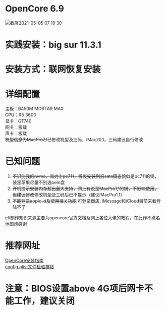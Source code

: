 # OpenCore 6.9  
![截屏2021-05-05 07 19 30](https://user-images.githubusercontent.com/23228895/117162608-82eb8d00-adf5-11eb-9d2e-eebbb6d2f0c4.png)  
# 实践安装：big sur 11.3.1  
# 安装方式：联网恢复安装  
# 详细配置  
主板：B450M MORTAR MAX  
CPU：R5 3600  
显卡：GT740  
网卡：板载  
声卡：板载  
~~机型信息为MacPro7,1~~已修改机型及三码，iMac20,1，三码建议自行修改
# 已知问题  
1. ~~不识别我的nvme，海力士pc711，折衷安装到旧sata固态~~貌似是pc711的锅，装黑苹果尽量不别选oem盘  
2. ~~开机提示安装内存超出最大支持，网上有说是MacPro7,1的锅，不影响使用，但建议修改~~修改机型及三码后已不提示（建议iMacPro1,1）
3. ~~不能登录apple id及使用相关功能~~ 可登录商店, iMessage和iCloud目前来看登陆不了  

efi制作知识来源主要为opencore官方文档及网上各位大佬的教程，在此作不点名地图炮感谢  

# 推荐网址  
[OpenCore安装指南](https://dortania.github.io/OpenCore-Install-Guide/prerequisites.html#prerequisites)  
[config.plist文件检验排错](https://opencore.slowgeek.com/)  

# 注意：BIOS设置above 4G项后网卡不能工作，建议关闭
